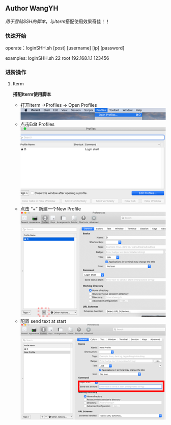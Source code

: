 ## Author WangYH

*用于登陆SSH的脚本*，与*Iterm*搭配使用效果奇佳！！

### 快速开始

operate：loginSHH.sh [post] [username] [ip] [password]

examples: loginSHH.sh 22 root 192.168.1.1 123456



### 进阶操作

1. Iterm

   **搭配Iterm使用脚本**

   - 打开Iterm ->Profiles -> Open Profiles
   ![iterm操作指示1](./imgs/Iterm操作指示1.png)
   - 点击Edit Profiles
   ![iterm操作指示2](./imgs/Iterm操作指示2.png)
   - 点击 “+” 新建一个New Profile
   ![iterm操作指示3](./imgs/Iterm操作指示3.png)
   - 配置 send text at start 
   ![iterm操作指示4](./imgs/Iterm操作指示4.png)

